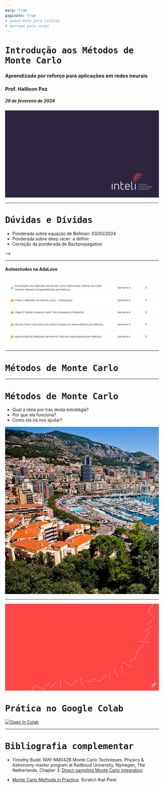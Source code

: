 ```yaml
---
marp: true
paginate: true
# space mono para titulos
# manrope para corpo 
---
```


<style>
    section {
        font-family: "Manrope", Arial;
    }
    h1, h2 {
        font-family: "Space Mono", monospace;
    }
</style>


<!-- _class: invert -->
<!-- _paginate: false -->

# Introdução aos Métodos de Monte Carlo

### Aprendizado por reforço para aplicações em redes neurais

### Prof. Hallison Paz

##### 29 de fevereiro de 2024

![bg](styles/bg_inteli_04.jpeg)


---

<!-- _class: invert -->
<!-- _paginate: false -->
# Dúvidas e Dívidas

- Ponderada sobre equação de Bellman: 03/03/2024
- Ponderada sobre deep racer: a definir
- Correção da ponderada de Backpropagation 

<!-- ---

<!-- _paginate: false -->
<style scoped>
h1 {
  /* text-align: center; */
  color: #ffffff
}
</style> -->

<!-- ---

<style scoped>
h1 {
  /* text-align: center; */
  color: #ffffff
}

h3 {
  /* text-align: center; */
  color: #dddddd
}
</style>

![bg](styles/bg_inteli_01.png)

### Reflexão
# Os juros do conhecimento -->

---
<!-- _paginate: false -->
#### Autoestudos na AdaLove
![](img/s4_autoestudo_montecarlo.png)

---

<!-- _class: invert -->
<!-- _backgroundColor: #2d253f-->
<!-- _paginate: false -->

# Métodos de Monte Carlo


---

# Métodos de Monte Carlo

- Qual a ideia por trás desta estratégia?
- Por que ela funciona?
- Como ela irá nos ajudar?

![bg right:38%](img/s4_montecarlo_ville.jpg)
<!-- Repeated Random Sampling

estimate values directly from experience

estimate value function without prior knowledge of environment dynamics -->

---

<!-- _class: invert -->
<!-- _paginate: false -->

<style scoped>
h1 {
  /* text-align: center; */
  color: #1e1e1f
}

footer {
    color: #ffffff
}

a {
    color: #1d1d1d
}

</style>

![bg 210%](styles/bg_inteli_01.png)
# Prática no Google Colab

<a href="https://colab.research.google.com/github/hallpaz/drl/blob/main/notebooks/intro_montecarlo.ipynb\" target="_parent\"><img src="https://colab.research.google.com/assets/colab-badge.svg\" alt="Open In Colab"/></a>

<!-- _footer: Link por extenso: https://colab.research.google.com/github/hallpaz/drl/blob/main/notebooks/intro_montecarlo.ipynb -->

---

<!-- _class: invert -->
<!-- _backgroundColor: #2d253f-->
<!-- _paginate: false -->

# Bibliografia complementar

- Timothy Budd. NWI-NM042B Monte Carlo Techniques. Physics & Astronomy master program at Radboud University, Nijmegen, The Netherlands. Chapter 3: [Direct-sampling Monte Carlo integration](https://hef.ru.nl/~tbudd/mct/lectures/monte_carlo_integration.html)

- [Monte Carlo Methods in Practice](https://www.scratchapixel.com/lessons/mathematics-physics-for-computer-graphics/monte-carlo-methods-in-practice/monte-carlo-methods.html). Scratch that Pixel.